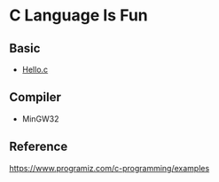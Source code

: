 # C Language Is Fun
## Basic
* [Hello.c](Basic/Hello.c)

## Compiler
* MinGW32

## Reference
https://www.programiz.com/c-programming/examples
